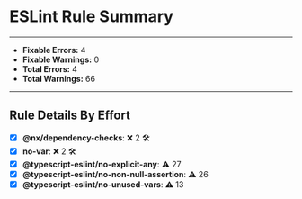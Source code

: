 # ESLint Rule Summary

---

- **Fixable Errors:** 4
- **Fixable Warnings:** 0
- **Total Errors:** 4
- **Total Warnings:** 66

---

## Rule Details By Effort

- [x] **@nx/dependency-checks**: ❌ 2 🛠️
- [x] **no-var**: ❌ 2 🛠️
- [x] **@typescript-eslint/no-explicit-any**: ⚠️ 27
- [x] **@typescript-eslint/no-non-null-assertion**: ⚠️ 26
- [x] **@typescript-eslint/no-unused-vars**: ⚠️ 13
